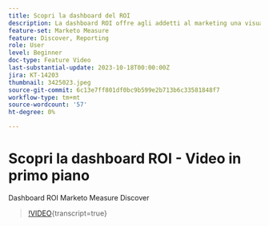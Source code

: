 ```yaml
---
title: Scopri la dashboard del ROI
description: La dashboard ROI offre agli addetti al marketing una visualizzazione granulare del ritorno sull’investimento per canali, sottocanali e campagne. Suddivide meticolosamente i modelli di costi e ricavi, evidenziando al contempo metriche quali costo per lead, offerta e opportunità, garantendo una comprensione completa dell’attribuzione marketing.
feature-set: Marketo Measure
feature: Discover, Reporting
role: User
level: Beginner
doc-type: Feature Video
last-substantial-update: 2023-10-18T00:00:00Z
jira: KT-14203
thumbnail: 3425023.jpeg
source-git-commit: 6c13e7ff801df0bc9b599e2b713b6c33581848f7
workflow-type: tm+mt
source-wordcount: '57'
ht-degree: 0%

---
```



# Scopri la dashboard ROI - Video in primo piano

Dashboard ROI Marketo Measure Discover

>[!VIDEO](https://video.tv.adobe.com/v/3425023/?learn=on){transcript=true}
